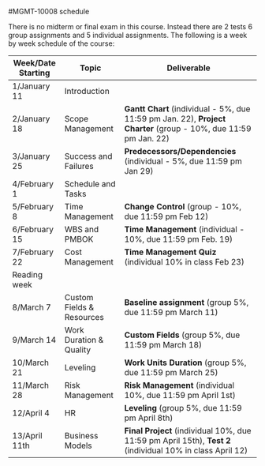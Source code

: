 #MGMT-10008 schedule

There is no midterm or final exam in this course. Instead there are 2 tests 6 group assignments and 5 individual assignments. The following is a week by week schedule of the course:

|Week/Date Starting|Topic|Deliverable|
|---|---|---|
|1/January 11|Introduction||
|2/January 18|Scope Management|**Gantt Chart** (individual - 5%, due 11:59 pm Jan. 22), **Project Charter** (group - 10%, due 11:59 pm Jan. 22)|
|3/January 25|Success and Failures|**Predecessors/Dependencies** (individual - 5%, due 11:59 pm Jan 29)|
|4/February 1|Schedule and Tasks||
|5/February 8|Time Management|**Change Control** (group - 10%, due 11:59 pm Feb 12)|
|6/February 15|WBS and PMBOK|**Time Management** (individual - 10%, due 11:59 pm Feb. 19)|
|7/February 22|Cost Management|**Time Management Quiz** (individual 10% in class Feb 23)|
|Reading week|||
|8/March 7|Custom Fields & Resources|**Baseline assignment** (group 5%, due 11:59 pm March 11)|
|9/March 14|Work Duration & Quality|**Custom Fields** (group 5%, due 11:59 pm March 18)|
|10/March 21|Leveling|**Work Units Duration** (group 5%, due 11:59 pm March 25)|
|11/March 28|Risk Management|**Risk Management** (individual 10%, due 11:59 pm April 1st)|
|12/April 4|HR|**Leveling** (group 5%, due 11:59 pm April 8th)|
|13/April 11th|Business Models|**Final Project** (individual 10%, due 11:59 pm April 15th), **Test 2** (individual 10% in class April 12)|
